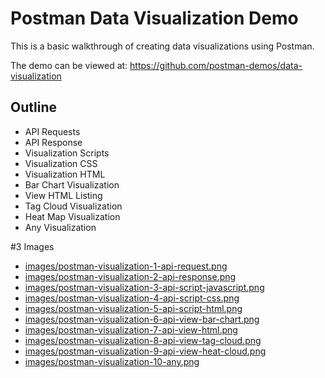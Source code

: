 # Postman Data Visualization Demo
This is a basic walkthrough of creating data visualizations using Postman.

The demo can be viewed at: https://github.com/postman-demos/data-visualization

## Outline
- API Requests
- API Response
- Visualization Scripts
- Visualization CSS
- Visualization HTML
- Bar Chart Visualization
- View HTML Listing
- Tag Cloud Visualization
- Heat Map Visualization
- Any Visualization

#3 Images
- [images/postman-visualization-1-api-request.png](https://github.com/postman-demos/build-and-design-apis/tree/master/images/postman-visualization-1-api-request.png)
- [images/postman-visualization-2-api-response.png](https://github.com/postman-demos/build-and-design-apis/tree/master/images/postman-visualization-2-api-response.png)
- [images/postman-visualization-3-api-script-javascript.png](https://github.com/postman-demos/build-and-design-apis/tree/master/images/postman-visualization-3-api-script-javascript.png)
- [images/postman-visualization-4-api-script-css.png](https://github.com/postman-demos/build-and-design-apis/tree/master/images/postman-visualization-4-api-script-css.png)
- [images/postman-visualization-5-api-script-html.png](https://github.com/postman-demos/build-and-design-apis/tree/master/images/postman-visualization-5-api-script-html.png)
- [images/postman-visualization-6-api-view-bar-chart.png](https://github.com/postman-demos/build-and-design-apis/tree/master/images/postman-visualization-6-api-view-bar-chart.png)
- [images/postman-visualization-7-api-view-html.png](https://github.com/postman-demos/build-and-design-apis/tree/master/images/postman-visualization-7-api-view-html.png)
- [images/postman-visualization-8-api-view-tag-cloud.png](https://github.com/postman-demos/build-and-design-apis/tree/master/images/postman-visualization-8-api-view-tag-cloud.png)
- [images/postman-visualization-9-api-view-heat-cloud.png](https://github.com/postman-demos/build-and-design-apis/tree/master/images/postman-visualization-9-api-view-heat-cloud.png)
- [images/postman-visualization-10-any.png](https://github.com/postman-demos/build-and-design-apis/tree/master/images/postman-visualization-10-any.png)
